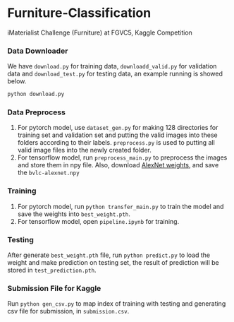# Furniture-Classification
iMaterialist Challenge (Furniture) at FGVC5, Kaggle Competition

### Data Downloader
We have `download.py` for training data, `downloadd_valid.py` for validation data and `download_test.py` for testing data, an example running is showed below.
```bash
python download.py
```

### Data Preprocess
1. For pytorch model, use `dataset_gen.py` for making 128 directories for training set and validation set and putting the valid images into these folders according to their labels. `preprocess.py` is used to putting all valid image files into the newly created folder.
2. For tensorflow model, run `preprocess_main.py` to preprocess the images and store them in npy file. Also, download [AlexNet weights](https://d17h27t6h515a5.cloudfront.net/topher/2016/October/580d880c_bvlc-alexnet/bvlc-alexnet.npy), and save the `bvlc-alexnet.npy`

### Training
1. For pytorch model, run `python transfer_main.py` to train the model and save the weights into `best_weight.pth`.
2. For tensorflow model, open `pipeline.ipynb` for training.

### Testing
After generate `best_weight.pth` file, run `python predict.py` to load the weight and make prediction on testing set, the result of prediction will be stored in `test_prediction.pth`.

### Submission File for Kaggle
Run `python gen_csv.py` to map index of training with testing and generating csv file for submission, in `submission.csv`.
